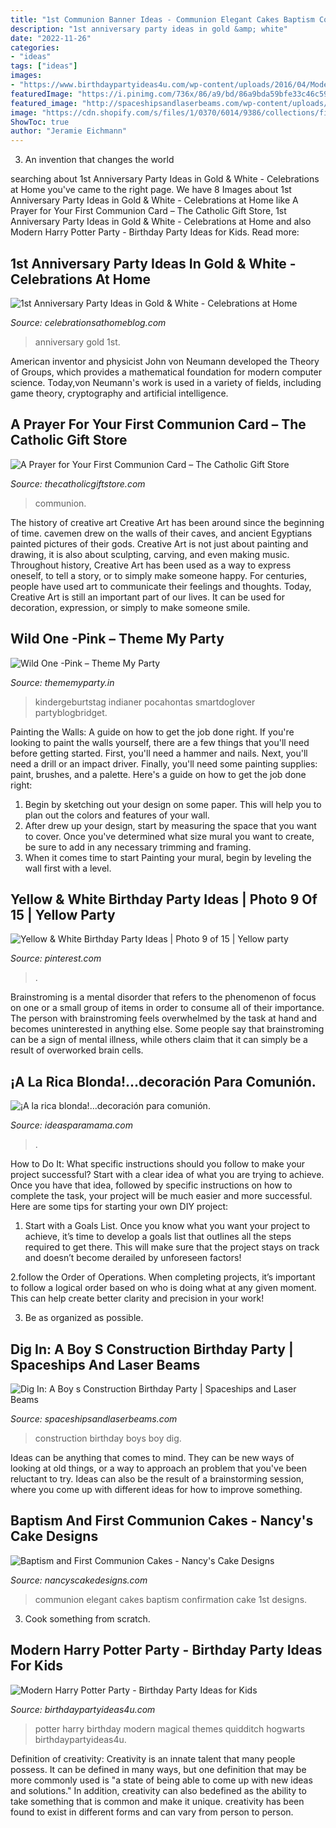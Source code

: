 ```yaml
---
title: "1st Communion Banner Ideas - Communion Elegant Cakes Baptism Confirmation Cake 1st Designs"
description: "1st anniversary party ideas in gold &amp; white"
date: "2022-11-26"
categories:
- "ideas"
tags: ["ideas"]
images:
- "https://www.birthdaypartyideas4u.com/wp-content/uploads/2016/04/Modern-Harry-Potter-Party-Hogwarts-Quidditch-Party-Ideas-550x785.jpg"
featuredImage: "https://i.pinimg.com/736x/86/a9/bd/86a9bda59bfe33c46c593d59f94752f0.jpg"
featured_image: "http://spaceshipsandlaserbeams.com/wp-content/uploads/2015/09/boys-construction-birthday-party-ideas.jpg"
image: "https://cdn.shopify.com/s/files/1/0370/6014/9386/collections/first_birthday_invite-girls_1200x1200.jpg?v=1594125744"
ShowToc: true
author: "Jeramie Eichmann"
---
```



3. An invention that changes the world 

	

		
searching about 1st Anniversary Party Ideas in Gold &amp; White - Celebrations at Home you've came to the right page. We have 8 Images about 1st Anniversary Party Ideas in Gold &amp; White - Celebrations at Home like A Prayer for Your First Communion Card – The Catholic Gift Store, 1st Anniversary Party Ideas in Gold &amp; White - Celebrations at Home and also Modern Harry Potter Party - Birthday Party Ideas for Kids. Read more:
		
    
## 1st Anniversary Party Ideas In Gold &amp; White - Celebrations At Home

<img loading=lazy src="http://celebrationsathomeblog.com/wp-content/uploads/2016/09/anniversary-party-bubbly-7.jpg" onerror="this.onerror=null;this.src='https://tse4.mm.bing.net/th?id=OIP.0ethN-pBSRFlh9dnvbqmMQHaLH&amp;pid=15.1';" alt="1st Anniversary Party Ideas in Gold &amp; White - Celebrations at Home">

_Source: celebrationsathomeblog.com_

>anniversary gold 1st. 

	

American inventor and physicist John von Neumann developed the Theory of Groups, which provides a mathematical foundation for modern computer science. Today,von Neumann's work is used in a variety of fields, including game theory, cryptography and artificial intelligence.

    
## A Prayer For Your First Communion Card – The Catholic Gift Store

<img loading=lazy src="https://cdn.shopify.com/s/files/1/2197/9029/products/si1131_1024x1024.jpg?v=1580506224" onerror="this.onerror=null;this.src='https://tse1.mm.bing.net/th?id=OIP.8sVv20tvPOZsdG7gWL_h3gHaHa&amp;pid=15.1';" alt="A Prayer for Your First Communion Card – The Catholic Gift Store">

_Source: thecatholicgiftstore.com_

>communion. 

	

The history of creative art
Creative Art has been around since the beginning of time. cavemen drew on the walls of their caves, and ancient Egyptians painted pictures of their gods. Creative Art is not just about painting and drawing, it is also about sculpting, carving, and even making music.
Throughout history, Creative Art has been used as a way to express oneself, to tell a story, or to simply make someone happy. For centuries, people have used art to communicate their feelings and thoughts. Today, Creative Art is still an important part of our lives. It can be used for decoration, expression, or simply to make someone smile.

    
## Wild One -Pink – Theme My Party

<img loading=lazy src="https://cdn.shopify.com/s/files/1/0370/6014/9386/collections/first_birthday_invite-girls_1200x1200.jpg?v=1594125744" onerror="this.onerror=null;this.src='https://tse4.mm.bing.net/th?id=OIP.yupnm0IkHi2yTmxYyOkIFwHaHa&amp;pid=15.1';" alt="Wild One -Pink – Theme My Party">

_Source: thememyparty.in_

>kindergeburtstag indianer pocahontas smartdoglover partyblogbridget. 

	

Painting the Walls: A guide on how to get the job done right.
If you're looking to paint the walls yourself, there are a few things that you'll need before getting started. First, you'll need a hammer and nails. Next, you'll need a drill or an impact driver. Finally, you'll need some painting supplies: paint, brushes, and a palette. Here's a guide on how to get the job done right: 
1) Begin by sketching out your design on some paper. This will help you to plan out the colors and features of your wall. 
2) After drew up your design, start by measuring the space that you want to cover. Once you've determined what size mural you want to create, be sure to add in any necessary trimming and framing. 
3) When it comes time to start Painting your mural, begin by leveling the wall first with a level.

    
## Yellow &amp; White Birthday Party Ideas | Photo 9 Of 15 | Yellow Party

<img loading=lazy src="https://i.pinimg.com/736x/86/a9/bd/86a9bda59bfe33c46c593d59f94752f0.jpg" onerror="this.onerror=null;this.src='https://tse2.mm.bing.net/th?id=OIP.UJJWDguW3nxRqB9hQIBkcAHaE8&amp;pid=15.1';" alt="Yellow &amp; White Birthday Party Ideas | Photo 9 of 15 | Yellow party">

_Source: pinterest.com_

>. 

	

Brainstroming is a mental disorder that refers to the phenomenon of focus on one or a small group of items in order to consume all of their importance. The person with brainstroming feels overwhelmed by the task at hand and becomes uninterested in anything else. Some people say that brainstroming can be a sign of mental illness, while others claim that it can simply be a result of overworked brain cells.

    
## ¡A La Rica Blonda!...decoración Para Comunión.

<img loading=lazy src="https://www.ideasparamama.com/wp-content/uploads/2014/02/blonda1.jpg" onerror="this.onerror=null;this.src='https://tse2.mm.bing.net/th?id=OIP.Ymn88QxsPDkaTWAzyXqhMgHaFt&amp;pid=15.1';" alt="¡A la rica blonda!...decoración para comunión.">

_Source: ideasparamama.com_

>. 

	

How to Do It: What specific instructions should you follow to make your project successful?
Start with a clear idea of what you are trying to achieve. Once you have that idea, followed by specific instructions on how to complete the task, your project will be much easier and more successful. Here are some tips for starting your own DIY project:
1. Start with a Goals List. Once you know what you want your project to achieve, it’s time to develop a goals list that outlines all the steps required to get there. This will make sure that the project stays on track and doesn’t become derailed by unforeseen factors!

2.follow the Order of Operations. When completing projects, it’s important to follow a logical order based on who is doing what at any given moment. This can help create better clarity and precision in your work!

3. Be as organized as possible.

    
## Dig In: A Boy S Construction Birthday Party | Spaceships And Laser Beams

<img loading=lazy src="http://spaceshipsandlaserbeams.com/wp-content/uploads/2015/09/boys-construction-birthday-party-ideas.jpg" onerror="this.onerror=null;this.src='https://tse1.mm.bing.net/th?id=OIP.oRnPw4hMS-rfMJd0ffk8OQHaLH&amp;pid=15.1';" alt="Dig In: A Boy s Construction Birthday Party | Spaceships and Laser Beams">

_Source: spaceshipsandlaserbeams.com_

>construction birthday boys boy dig. 

	

Ideas can be anything that comes to mind. They can be new ways of looking at old things, or a way to approach an problem that you've been reluctant to try. Ideas can also be the result of a brainstorming session, where you come up with different ideas for how to improve something.

    
## Baptism And First Communion Cakes - Nancy&#039;s Cake Designs

<img loading=lazy src="https://nancyscakedesigns.com/wp-content/uploads/2017/03/First-Communion.jpg" onerror="this.onerror=null;this.src='https://tse4.mm.bing.net/th?id=OIP.EE5_1borWvlY_DD7SglTuQHaJ4&amp;pid=15.1';" alt="Baptism and First Communion Cakes - Nancy&#039;s Cake Designs">

_Source: nancyscakedesigns.com_

>communion elegant cakes baptism confirmation cake 1st designs. 

	

3. Cook something from scratch.

    
## Modern Harry Potter Party - Birthday Party Ideas For Kids

<img loading=lazy src="https://www.birthdaypartyideas4u.com/wp-content/uploads/2016/04/Modern-Harry-Potter-Party-Hogwarts-Quidditch-Party-Ideas-550x785.jpg" onerror="this.onerror=null;this.src='https://tse3.mm.bing.net/th?id=OIP.yEG2Jny7Kd7CrQmdBlmTCQHaKk&amp;pid=15.1';" alt="Modern Harry Potter Party - Birthday Party Ideas for Kids">

_Source: birthdaypartyideas4u.com_

>potter harry birthday modern magical themes quidditch hogwarts birthdaypartyideas4u. 

	

Definition of creativity:
Creativity is an innate talent that many people possess. It can be defined in many ways, but one definition that may be more commonly used is "a state of being able to come up with new ideas and solutions." In addition, creativity can also bedefined as the ability to take something that is common and make it unique. creativity has been found to exist in different forms and can vary from person to person.

